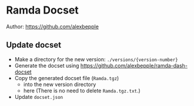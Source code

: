 Ramda Docset
=======================

Author: <https://github.com/alexbepple>


## Update docset

* Make a directory for the new version: `./versions/{version-number}`
* Generate the docset using <https://github.com/alexbepple/ramda-dash-docset>
* Copy the generated docset file (`Ramda.tgz`)
  * into the new version directory
  * here (There is no need to delete `Ramda.tgz.txt`.)
* Update `docset.json`

